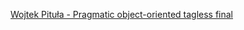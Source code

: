 [Wojtek Pituła - Pragmatic object-oriented tagless final](http://w.pitula.me/presentations/2019-09-scalaitaly/#/)